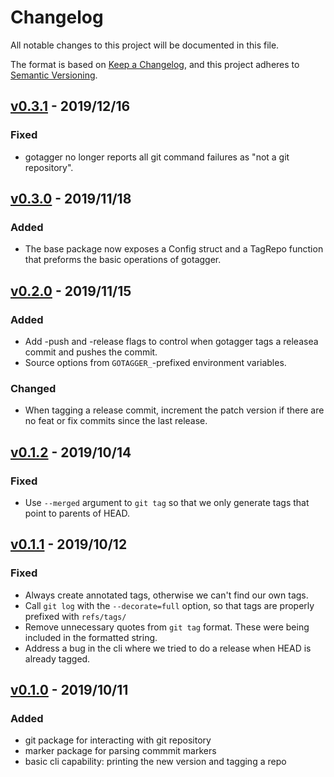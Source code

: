 # Changelog
All notable changes to this project will be documented in this file.

The format is based on [Keep a Changelog](https://keepachangelog.com/en/1.0.0/),
and this project adheres to [Semantic Versioning](https://semver.org/spec/v2.0.0.html).

## [v0.3.1] -  2019/12/16

### Fixed

- gotagger no longer reports all git command failures as "not a git repository".

## [v0.3.0] - 2019/11/18

### Added

- The base package now exposes a Config struct and a TagRepo function that preforms the
  basic operations of gotagger.

## [v0.2.0] - 2019/11/15

### Added

- Add -push and -release flags to control when gotagger tags a releasea commit
  and pushes the commit.
- Source options from `GOTAGGER_`-prefixed environment variables.

### Changed

- When tagging a release commit, increment the patch version if there are no feat or fix
  commits since the last release.

## [v0.1.2] - 2019/10/14

### Fixed

- Use `--merged` argument to `git tag` so that we only generate tags that point to
  parents of HEAD.

## [v0.1.1] - 2019/10/12

### Fixed

- Always create annotated tags, otherwise we can't find our own tags.
- Call `git log` with the `--decorate=full` option, so that tags are properly prefixed
  with `refs/tags/`
- Remove unnecessary quotes from `git tag` format. These were being included in the
  formatted string.
- Address a bug in the cli where we tried to do a release when HEAD is already tagged.

## [v0.1.0] - 2019/10/11

### Added

- git package for interacting with git repository
- marker package for parsing commmit markers
- basic cli capability: printing the new version and tagging a repo

[v0.3.1]: https://github.com/sassoftware/gotagger/compare/v0.3.0...v0.3.1
[v0.3.0]: https://github.com/sassoftware/gotagger/compare/v0.2.0...v0.3.0
[v0.2.0]: https://github.com/sassoftware/gotagger/compare/v0.1.2...v0.2.0
[v0.1.2]: https://github.com/sassoftware/gotagger/compare/v0.1.1...v0.1.2
[v0.1.1]: https://github.com/sassoftware/gotagger/compare/v0.1.0...v0.1.1
[v0.1.0]: https://github.com/sassoftware/gotagger/compare/e3ef062...v0.1.0
